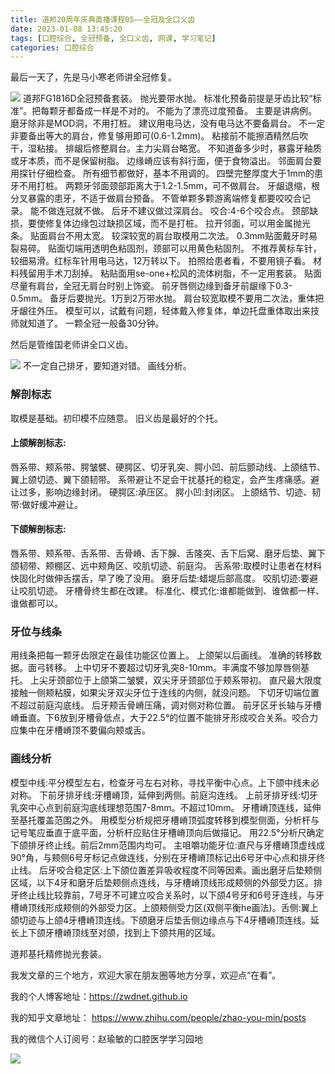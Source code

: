 ```yaml
---
title: 道邦20周年庆典直播课程05——全冠及全口义齿
date: 2023-01-08 13:45:20
tags: [口腔综合, 全冠预备, 全口义齿, 网课, 学习笔记]
categories: 口腔综合
---
```

最后一天了，先是马小寒老师讲全冠修复。

![](https://zymblog-1258069789.cos.ap-chengdu.myqcloud.com/blog0353-db5/01.jpg)
道邦FG1816D全冠预备套装。
抛光要带水抛。
标准化预备前提是牙齿比较“标准”。把每颗牙都备成一样是不对的。
不能为了漂亮过度预备。
主要是讲病例。
磨牙除非是MOD洞，不用打桩。
建议用电马达，没有电马达不要备肩台。
不一定非要备出等大的肩台，修复够用即可(0.6-1.2mm)。
粘接前不能擦酒精然后吹干，湿粘接。
排龈后修整肩台。主力尖肩台略宽。
不知道备多少时，暴露牙釉质或牙本质，而不是保留树脂。
边缘嵴应该有斜行面，便于食物溢出。
邻面肩台要用探针仔细检查。
所有细节都做好，基本不用调的。
四壁完整厚度大于1mm的患牙不用打桩。
两颗牙邻面颈部距离大于1.2-1.5mm，可不做肩台。
牙龈退缩，根分叉暴露的患牙，不适于做肩台预备。
不管单颗多颗游离端修复都要咬咬合记录。
能不做连冠就不做。
后牙不建议做过深肩台。
咬合:4-6个咬合点。
颈部缺损，要使修复体边缘包过缺损区域，而不是打桩。
拉开邻面，可以用金属抛光条。
贴面肩台不用太宽。
较深较宽的肩台取模用二次法。
0.3mm贴面戴牙时易裂易碎。
贴面切端用透明色粘固剂，颈部可以用黄色粘固剂。
不推荐黄标车针，较细易滑。红标车针用电马达，12万转以下。
拍照给患者看，不要用镜子看。
材料残留用手术刀刮掉。
粘贴面用se-one+松风的流体树脂，不一定用套装。
贴面尽量有肩台，全冠无肩台时别上饰瓷。
前牙唇侧边缘到备牙前龈缘下0.3-0.5mm。
备牙后要抛光。1万到2万带水抛。
肩台较宽取模不要用二次法，重体把牙龈往外压。
模型可以，试戴有问题，轻体戴入修复体，单边托盘重体取出来技师就知道了。
一颗全冠一般备30分钟。


然后是管维国老师讲全口义齿。

![](https://zymblog-1258069789.cos.ap-chengdu.myqcloud.com/blog0353-db5/02.jpg)
不一定自己排牙，要知道对错。
画线分析。
### 解剖标志
取模是基础。初印模不应随意。
旧义齿是最好的个托。
#### 上颌解剖标志:
唇系带、颊系带、腭皱襞、硬腭区、切牙乳突、腭小凹、前后颤动线、上颌结节、翼上颌切迹、翼下颌韧带。
系带避让不足会干扰基托的稳定，会产生疼痛感。避让过多，影响边缘封闭。
硬腭区:承压区。
腭小凹:封闭区。
上颌结节、切迹、韧带:做好缓冲避让。
#### 下颌解剖标志:
唇系带、颊系带、舌系带、舌骨嵴、舌下腺、舌隆突、舌下后窝、磨牙后垫、翼下颌韧带、颊棚区、远中颊角区、咬肌切迹、前庭沟。
舌系带:取模时让患者在材料快固化时做伸舌摆舌，早了晚了没用。
磨牙后垫:蜡堤后部高度。
咬肌切迹:要避让咬肌切迹。
牙槽骨终生都在改建。
标准化、模式化:谁都能做到、谁做都一样、谁做都可以。
### 牙位与线条
用线条把每一颗牙齿限定在最佳功能区位置上。
上颌架以后画线。
准确的转移数据。面弓转移。
上中切牙不要超过切牙乳突8-10mm。丰满度不够加厚唇侧基托。
上尖牙颈部位于上颌第二皱襞，双尖牙牙颈部位于颊系带初。
直尺最大限度接触一侧颊粘膜，如果尖牙双尖牙位于连线的内侧，就没问题。
下切牙切端位置不超过前庭沟底线。
后牙颊舌骨嵴压痛，调对侧对称位置。
前牙区牙长轴与牙槽嵴垂直。下6放到牙槽骨低点，大于22.5°的位置不能排牙形成咬合关系。咬合力应集中在牙槽嵴顶不要偏向颊或舌。
### 画线分析
模型中线:平分模型左右，检查牙弓左右对称，寻找平衡中心点。上下颌中线未必对称。
下前牙排牙线:牙槽嵴顶，延伸到两侧。前庭沟连线。
上前牙排牙线:切牙乳突中心点到前庭沟底线理想范围7-8mm。不超过10mm。
牙槽嵴顶连线，延伸至基托覆盖范围之外。
用模型分析规把牙槽嵴顶弧度转移到模型侧面，分析杆与记号笔应垂直于底平面，分析杆应贴住牙槽嵴顶向后做描记。
用22.5°分析尺确定下颌排牙终止线。前后2mm范围内均可。
主咀嚼功能牙位:直尺与牙槽嵴顶虚线成90°角，与颊侧6号牙标记点做连线，分别在牙槽嵴顶标记出6号牙中心点和排牙终止线。
后牙咬合稳定区:上下颌位置差异吸收程度不同等因素。画出磨牙后垫颊侧区域，以下4牙和磨牙后垫颊侧点连线，与牙槽嵴顶线形成颊侧的外部受力区。排牙终止线比较靠前，7号牙不可建立咬合关系时，以下颌4号牙和6号牙连线，与牙槽嵴顶线形成颊侧的外部受力区。上颌颊侧受力区(双侧平衡he画法)。舌侧:翼上颌切迹与上颌4牙槽嵴顶连线。下颌磨牙后垫舌侧边缘点与下4牙槽嵴顶连线。延长上下颌牙槽嵴顶线至对颌，找到上下颌共用的区域。

道邦基托精修抛光套装。


我发文章的三个地方，欢迎大家在朋友圈等地方分享，欢迎点“在看”。

我的个人博客地址：https://zwdnet.github.io

我的知乎文章地址： https://www.zhihu.com/people/zhao-you-min/posts

我的微信个人订阅号：赵瑜敏的口腔医学学习园地

![](https://zymblog-1258069789.cos.ap-chengdu.myqcloud.com/other/wx.jpg)
